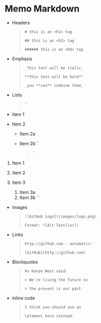 # Memo Markdown

- Headers

  > `# this is an <h1> tag`
  >
  > `## this is an <h2> tag`
  >
  > `###### this is an <h6> tag`

- Emphasis

  > `_this text will be italic_`
  >
  > `**this text will be bold**`
  >
  > `_you **can** combine them_`

- Lists
  > ``

* Item 1
* Item 2

  - Item 2a
  - Item 2b``

    > ``

1. Item 1
1. Item 2
1. Item 3

   1. Item 3a
   1. Item 3b
      ``

- Images
  > `![GitHub Logo](/images/logo.png)`
  >
  > `Format: ![Alt Text](url)`

* Links

  > `http://github.com - automatic!`
  >
  > `[GitHub](http://github.com)`

* Blockquotes

  > `As Kanye West said:`
  >
  > `> We're living the future so`
  >
  > `> the present is our past.`

* Inline code
  > `I think you should use an`
  >
  > `\`<addr>`element here instead.`
